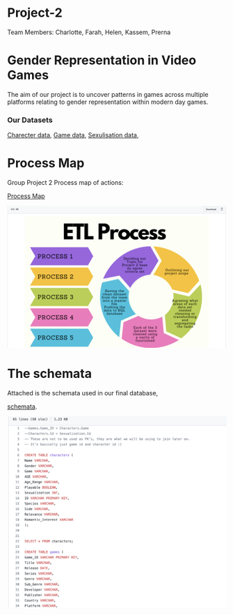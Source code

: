 # Project-2

Team Members: Charlotte, Farah, Helen, Kassem, Prerna

# Gender Representation in Video Games

The aim of our project is to uncover patterns in games across multiple platforms
relating to gender representation within modern day games. 

### Our Datasets

[Charecter data](Resources/characters.grivg.csv),
[Game data](Resources/games.grivg.csv),
[Sexulisation data](Resources/sexualization.grivg.csv),

# Process Map

Group Project 2 Process map of actions:

[Process Map](https://github.com/kass173/Project-2/blob/main/Process%20Map/Colorful%20Process%20Prjt%202.png)

![Process Visual](images/Process-Map.png)

# The schemata

Attached is the schemata used in our final database,

[schemata](https://github.com/kass173/Project-2/blob/main/Gen_Rep_%20Games.sql).

![Schema](images/Schema.png)

